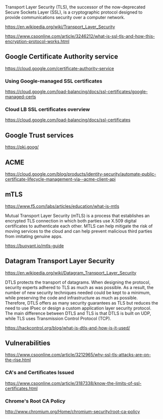 Transport Layer Security (TLS), the successor of the now-deprecated Secure Sockets Layer (SSL), is a cryptographic protocol designed to provide communications security over a computer network.

https://en.wikipedia.org/wiki/Transport_Layer_Security

https://www.csoonline.com/article/3246212/what-is-ssl-tls-and-how-this-encryption-protocol-works.html

## Google Certificate Authority service

https://cloud.google.com/certificate-authority-service


### Using Google-managed SSL certificates 

https://cloud.google.com/load-balancing/docs/ssl-certificates/google-managed-certs

### Cloud LB SSL certificates overview

https://cloud.google.com/load-balancing/docs/ssl-certificates

## Google Trust services

https://pki.goog/

## ACME
https://cloud.google.com/blog/products/identity-security/automate-public-certificate-lifecycle-management-via--acme-client-api

## mTLS

https://www.f5.com/labs/articles/education/what-is-mtls

Mutual Transport Layer Security (mTLS) is a process that establishes an encrypted TLS connection in which both parties use X.509 digital certificates to authenticate each other. MTLS can help mitigate the risk of moving services to the cloud and can help prevent malicious third parties from imitating genuine apps.


https://buoyant.io/mtls-guide

## Datagram Transport Layer Security

https://en.wikipedia.org/wiki/Datagram_Transport_Layer_Security

DTLS protects the transport of datagrams. When designing the protocol, security experts adhered to TLS as much as was possible. As a result, the number of new security techniques needed could be kept to a minimum, while preserving the code and infrastructure as much as possible.
Therefore, DTLS offers as many security guarantees as TLS but reduces the need to use IPsec or design a custom application layer security protocol. The main difference between DTLS and TLS is that DTLS is built on UDP, while TLS uses Transmission Control Protocol (TCP).


https://hackcontrol.org/blog/what-is-dtls-and-how-is-it-used/

## Vulnerabilities

https://www.csoonline.com/article/3212965/why-ssl-tls-attacks-are-on-the-rise.html

### CA's and Certificates Issued

https://www.csoonline.com/article/3187338/know-the-limits-of-ssl-certificates.html

### Chrome's Root CA Policy

http://www.chromium.org/Home/chromium-security/root-ca-policy

